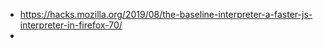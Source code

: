 - https://hacks.mozilla.org/2019/08/the-baseline-interpreter-a-faster-js-interpreter-in-firefox-70/
-